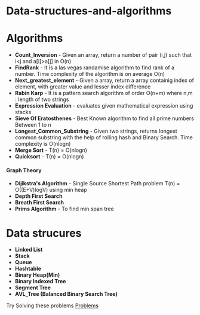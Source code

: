 # Data-structures-and-algorithms


# Algorithms
* **Count_Inversion** - Given an array, return a number of pair (i,j) such that i<j and a[i]>a[j] in O(n)
* **FindRank** - It is a las vegas randamise algorithm to find rank of a number. Time complexity of the algorithm is on
average O(n) 
* **Next_greatest_element** - Given a array, return a array containig index of element, with greater value and lesser index difference
* **Rabin Karp** - It is a pattern search algorithm of order O(n+m) where n,m : length of two strings
* **Expression Evaluation** - evaluates given mathematical expression using stacks
* **Sieve Of Eratosthenes** - Best Known algorithm to find all prime numbers Between 1 to n 
* **Longest_Common_Substring** - Given two strings, returns longest common substring with the help of rolling hash and Binary Search. Time complexity is O(nlogn)
* **Merge Sort** - T(n) = O(nlogn)
* **Quicksort** -  T(n) = O(nlogn)

#### Graph Theory
* **Dijikstra's Algorithm** - Single Source Shortest Path problem T(n) = O((E+V)logV) using min heap
* **Depth First Search**
* **Breath First Search**
* **Prims Algorithm** - To find min span tree


# Data strucures
* **Linked List**
* **Stack**
* **Queue**
* **Hashtable**
* **Binary Heap(Min)**
* **Binary Indexed Tree**
* **Segment Tree**
* **AVL_Tree (Balanced Binary Search Tree)**

Try Solving these problems [Problems](https://ronak66.github.io/Data-structures-and-algorithms)
